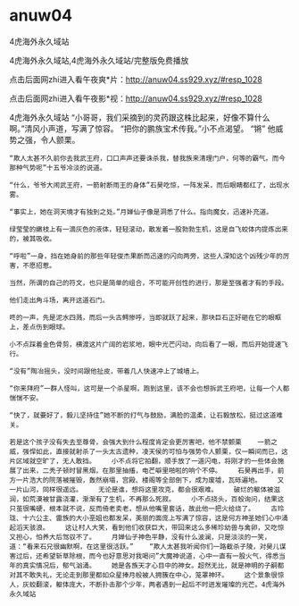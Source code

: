 # anuw04
4虎海外永久域站

4虎海外永久域站,4虎海外永久域站/完整版免费播放

点击后面网zhi进入看午夜爽*片：http://anuw04.ss929.xyz/#resp_1028

点击后面网zhi进入看午夜影*视：http://anuw04.ss929.xyz/#resp_1028

4虎海外永久域站    “小哥哥，我们采摘到的灵药跟这株比起来，好像不算什么啊。”清风小声道，写满了惊容。    “把你的鹏族宝术传我。”小不点渴望。    “锵”    他威势之强，令人颤栗。

    “欺人太甚不久前你去我武王府，口口声声还要诛杀我，替我族来清理门户，何等的霸气。而今那种气势呢”十五爷冷淡的说道。

    “什么，爷爷大闹武王府，一箭射断雨王的身体”石昊吃惊，一阵发呆，而后眼睛都红了，出现水雾。

    “事实上，她在洞天境才有独到之处。”月婵仙子像是洞悉了什么。指向魔女，迅速补充道。

    绿莹莹的嫩枝上有一滴灰色的液体，轻轻滚动，散发着一股勃勃生机，这是自飞蛟体内提炼出来的，被其吸收。

    “呼啦”一身，挡在她身前的那些年轻俊杰果断而迅速的闪向两旁，这些人深知这个凶残少年的厉害，不愿招惹。

    当然，所谓的自己的符文，也只是简单的组合，不可能开创性的进行，那是至强者才有的手段。

    他们走出角斗场，离开这道石门。

    咚的一声，先是泥水四溅，而后一头古鳄惨呼，当即就跃了起来，那块巨石正好砸在它的眼眶上，差点伤到眼球。

    小不点踩着金色骨剪，横渡这片广阔的岩浆地，眼中光芒闪动，向后看了一眼，而后开始提速飞行。

    “没有”陶冶摇头，没时间跟他扯皮，带着几人快速冲上了城墙上。

    “你来拜府”一群人怪叫，这可是一个杀星啊，跑到这里，该不会也想拆武王府吧，让每一个人都惴惴不安。

    “快了，就要好了，毅儿坚持住”她不断的打气与鼓励，满脸的温柔，让石毅放松，挺过这道难关。

    若是这个孩子没有失去至尊骨，会强大到什么程度肯定会更厉害吧，他不禁颤栗    一箭之威，强悍如此，直接就射杀了一头太古遗种，凌天侯的可怕与强势令人颤栗，仅一瞬间而已，这片区域就空旷了，无人敢挡。    小不点将它拍翻，顺手放了一道闪电，将刚才的一些体会施展了出来，二秃子顿时冒黑烟，在那里抽搐，电芒噼里啪啦的响个不停。    石昊再出手，前方一片浩大的院落被摧毁，轰然崩塌，宫殿、楼阁等全部倒下，成为废墟，瓦砾遍地。    又一片山河，同样很遥远。    无论是谁，想将这里攻克，都会很艰难。    破烂的躯体被滋润，如荒漠被甘露浇灌，渐渐有了生机，不再那么死寂。    小不点挠头，百般询问，结果这只茧很嘴硬，根本就不说，反而倚老卖老，想从他嘴里套话，故此他一把火给烧了。    古玲珑、十六公主、雷族的大小垩姐也都发呆，美丽的面庞上写满了惊容，这是何方神圣她们心中涌起滔天骇浪。    这让村人大笑，看到他们收获巨大，带回来这么多稀珍幼兽与禽卵，又吃惊又担心，怕养大后驾驭不了。    月婵仙子神色平静，没有什么波澜，只是淡淡的一笑，道：“看来石兄很幽默啊，在这里很活跃。”    “欺人太甚我听闻你们一路截杀子陵，对昊儿谋害过后，还希望斩草除根，而今也好意思对我喝问”大魔神说道，心中一直有一股火气，得悉当年的真实情况后，郁气汹涌。    她是各族天才心目中的神女。超然无比，就是神明的子嗣都对其不敢失礼，无论走到那里都如众星捧月般被人拥簇在中心，笼罩神环。    这个景象很惊人，灰蛟翻滚，躯体庞大，不断扑击那个少年，两者遇到一起后不时迸发璀璨的光芒。4虎海外永久域站
